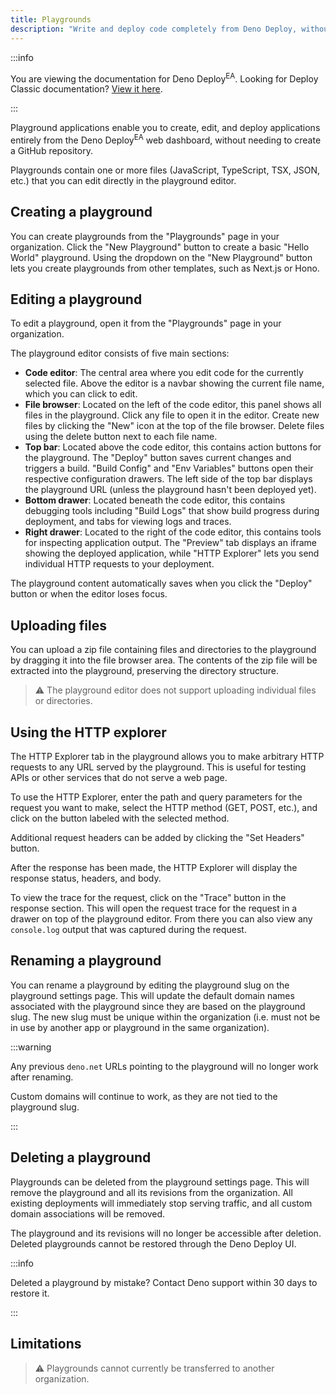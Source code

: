```yaml
---
title: Playgrounds
description: "Write and deploy code completely from Deno Deploy, without the need for a git repository."
---
```


:::info

You are viewing the documentation for Deno Deploy<sup>EA</sup>. Looking for
Deploy Classic documentation? [View it here](/deploy/).

:::

Playground applications enable you to create, edit, and deploy applications
entirely from the Deno Deploy<sup>EA</sup> web dashboard, without needing to
create a GitHub repository.

Playgrounds contain one or more files (JavaScript, TypeScript, TSX, JSON, etc.)
that you can edit directly in the playground editor.

## Creating a playground

You can create playgrounds from the "Playgrounds" page in your organization.
Click the "New Playground" button to create a basic "Hello World" playground.
Using the dropdown on the "New Playground" button lets you create playgrounds
from other templates, such as Next.js or Hono.

## Editing a playground

To edit a playground, open it from the "Playgrounds" page in your organization.

The playground editor consists of five main sections:

- **Code editor**: The central area where you edit code for the currently
  selected file. Above the editor is a navbar showing the current file name,
  which you can click to edit.
- **File browser**: Located on the left of the code editor, this panel shows all
  files in the playground. Click any file to open it in the editor. Create new
  files by clicking the "New" icon at the top of the file browser. Delete files
  using the delete button next to each file name.
- **Top bar**: Located above the code editor, this contains action buttons for
  the playground. The "Deploy" button saves current changes and triggers a
  build. "Build Config" and "Env Variables" buttons open their respective
  configuration drawers. The left side of the top bar displays the playground
  URL (unless the playground hasn't been deployed yet).
- **Bottom drawer**: Located beneath the code editor, this contains debugging
  tools including "Build Logs" that show build progress during deployment, and
  tabs for viewing logs and traces.
- **Right drawer**: Located to the right of the code editor, this contains tools
  for inspecting application output. The "Preview" tab displays an iframe
  showing the deployed application, while "HTTP Explorer" lets you send
  individual HTTP requests to your deployment.

The playground content automatically saves when you click the "Deploy" button or
when the editor loses focus.

## Uploading files

You can upload a zip file containing files and directories to the playground by
dragging it into the file browser area. The contents of the zip file will be
extracted into the playground, preserving the directory structure.

> ⚠️ The playground editor does not support uploading individual files or
> directories.

## Using the HTTP explorer

The HTTP Explorer tab in the playground allows you to make arbitrary HTTP
requests to any URL served by the playground. This is useful for testing APIs or
other services that do not serve a web page.

To use the HTTP Explorer, enter the path and query parameters for the request
you want to make, select the HTTP method (GET, POST, etc.), and click on the
button labeled with the selected method.

Additional request headers can be added by clicking the "Set Headers" button.

After the response has been made, the HTTP Explorer will display the response
status, headers, and body.

To view the trace for the request, click on the "Trace" button in the response
section. This will open the request trace for the request in a drawer on top of
the playground editor. From there you can also view any `console.log` output
that was captured during the request.

## Renaming a playground

You can rename a playground by editing the playground slug on the playground
settings page. This will update the default domain names associated with the
playground since they are based on the playground slug. The new slug must be
unique within the organization (i.e. must not be in use by another app or
playground in the same organization).

:::warning

Any previous `deno.net` URLs pointing to the playground will no longer work
after renaming.

Custom domains will continue to work, as they are not tied to the playground
slug.

:::

## Deleting a playground

Playgrounds can be deleted from the playground settings page. This will remove
the playground and all its revisions from the organization. All existing
deployments will immediately stop serving traffic, and all custom domain
associations will be removed.

The playground and its revisions will no longer be accessible after deletion.
Deleted playgrounds cannot be restored through the Deno Deploy UI.

:::info

Deleted a playground by mistake? Contact Deno support within 30 days to restore
it.

:::

## Limitations

> ⚠️ Playgrounds cannot currently be transferred to another organization.
